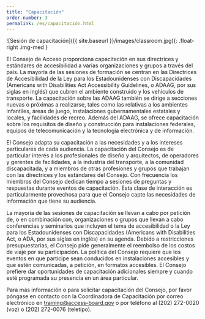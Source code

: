 ```yaml
---
title: "Capacitación"
order-number: 3
permalink: /es/capacitación.html
---
```


![Sesión de capacitación]({{ site.baseurl }}/images/classroom.jpg){: .float-right .img-med }

El Consejo de Acceso proporciona capacitación en sus directrices y estándares de accesibilidad a varias organizaciones y grupos a través del país. La mayoría de las sesiones de formación se centran en las Directrices de Accesibilidad de la Ley para los Estadounidenses con Discapacidades (Americans with Disabilities Act Accessibility Guidelines, o ADAAG, por sus siglas en inglés) que cubren el ambiente construido y los vehículos de transporte. La capacitación sobre las ADAAG también se dirige a secciones nuevas o próximas a realizarse, tales como las relativas a los ambientes infantiles, áreas de juego, instalaciones gubernamentales estatales y locales, y facilidades de recreo. Además del ADAAG, se ofrece capacitación sobre los requisitos de diseño y construcción para instalaciones federales, equipos de telecomunicación y la tecnología electrónica y de información.

El Consejo adapta su capacitación a las necesidades y a los intereses particulares de cada audiencia. La capacitación del Consejo es de particular interés a los profesionales de diseño y arquitectos, de operadores y gerentes de facilidades, a la industria del transporte, a la comunidad discapacitada, y a miembros de otras profesiones y grupos que trabajan con las directrices y los estándares del Consejo. Con frecuencia los miembros del Consejo dedican tiempo a sesiones de preguntas y respuestas durante eventos de capacitación. Esta clase de interacción es particularmente provechosa para que el Consejo capte las necesidades de información que tiene su audiencia.

La mayoría de las sesiones de capacitación se llevan a cabo por petición de, o en combinación con, organizaciones o grupos que llevan a cabo conferencias y seminarios que incluyen el tema de accesibilidad o la Ley para los Estadounidenses con Discapacidades (Americans with Disabilities Act, o ADA, por sus siglas en inglés) en su agenda. Debido a restricciones presupuestarias, el Consejo pide generalmente el reembolso de los costos de viaje por su participación. La política del Consejo requiere que los eventos en que participe sean conducidos en instalaciones accesibles y que estén comunicadas, a petición, en formatos accesibles. El Consejo prefiere dar oportunidades de capacitación adicionales siempre y cuando esté programada su presencia en un área particular.

Para más información o para solicitar capacitación del Consejo, por favor póngase en contacto con la Coordinadora de Capacitación por correo electrónico en <training@access-board.gov> o por teléfono al (202) 272-0020 (voz) o (202) 272-0076 (teletipo).
